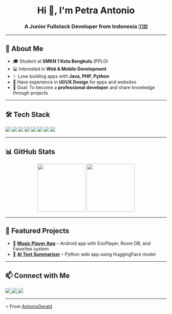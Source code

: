 
<h1 align="center">Hi 👋, I'm Petra Antonio</h1>
<h3 align="center">A Junior Fullstack Developer from Indonesia 🇮🇩</h3>

---

## 🚀 About Me
- 🎓 Student at **SMKN 1 Kota Bengkulu** (PPLG)  
- 💻 Interested in **Web & Mobile Development**  
- ✨ Love building apps with **Java, PHP, Python**  
- 🎨 Have experience in **UI/UX Design** for apps and websites  
- 🎯 Goal: To become a **professional developer** and share knowledge through projects  

---

## 🛠 Tech Stack
<p>
  <img src="https://img.shields.io/badge/Java-ED8B00?style=for-the-badge&logo=openjdk&logoColor=white" />
  <img src="https://img.shields.io/badge/PHP-777BB4?style=for-the-badge&logo=php&logoColor=white" />
  <img src="https://img.shields.io/badge/Python-3776AB?style=for-the-badge&logo=python&logoColor=white" />
  <img src="https://img.shields.io/badge/MySQL-005C84?style=for-the-badge&logo=mysql&logoColor=white" />
  <img src="https://img.shields.io/badge/SQLite-003B57?style=for-the-badge&logo=sqlite&logoColor=white" />
  <img src="https://img.shields.io/badge/Android%20Studio-3DDC84?style=for-the-badge&logo=androidstudio&logoColor=white" />
  <img src="https://img.shields.io/badge/VSCode-0078D4?style=for-the-badge&logo=visualstudiocode&logoColor=white" />
  <img src="https://img.shields.io/badge/Figma-F24E1E?style=for-the-badge&logo=figma&logoColor=white" />
</p>

---

## 📊 GitHub Stats
<p align="center">
  <img src="https://github-readme-stats.vercel.app/api?username=AntonioGerald&show_icons=true&theme=tokyonight" height="150" />
  <img src="https://github-readme-stats.vercel.app/api/top-langs/?username=AntonioGerald&layout=compact&theme=tokyonight" height="150" />
</p>

---

## 🚀 Featured Projects
- 🎵 [**Music Player App**](https://github.com/AntonioGerald/PetraPlay) – Android app with ExoPlayer, Room DB, and Favorites system  
- 🧠 [**AI Text Summarizer**](https://github.com/AntonioGerald/text_summarizer) – Python web app using HuggingFace model  

---

## 📫 Connect with Me
<p>
  <a href="https://www.linkedin.com/in/petra-antonio-9b627b327/">
    <img src="https://img.shields.io/badge/LinkedIn-0A66C2?style=for-the-badge&logo=linkedin&logoColor=white" />
  </a>
  <a href="mailto:nightforces351@gmail.com">
    <img src="https://img.shields.io/badge/Gmail-EA4335?style=for-the-badge&logo=gmail&logoColor=white" />
  </a>
  <a href="https://github.com/AntonioGerald">
    <img src="https://img.shields.io/badge/GitHub-100000?style=for-the-badge&logo=github&logoColor=white" />
  </a>
</p>

---

⭐️ From [AntonioGerald](https://github.com/AntonioGerald)
